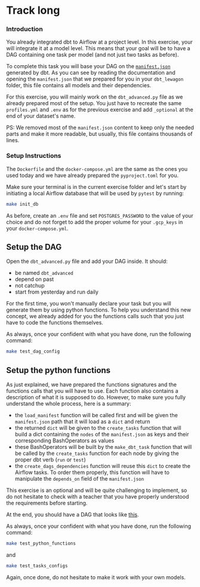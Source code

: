 # Track long

### Introduction

You already integrated dbt to Airflow at a project level. In this exercise, your will integrate it at a model level. This means that your goal will be to have a DAG containing one task per model (and not just two tasks as before).

To complete this task you will base your DAG on the [`manifest.json`](https://docs.getdbt.com/reference/artifacts/manifest-json) generated by dbt. As you can see by reading the documentation and opening the `manifest.json` that we prepared for you in your `dbt_lewagon` folder, this file contains all models and their dependencies.

For this exercise, you will mainly work on the `dbt_advanced.py` file as we already prepared most of the setup. You just have to recreate the same `profiles.yml` and `.env` as for the previous exercise and add `_optional` at the end of your dataset's name.

PS: We removed most of the `manifest.json` content to keep only the needed parts and make it more readable, but usually, this file contains thousands of lines.

### Setup Instructions

The `Dockerfile` and the `docker-compose.yml` are the same as the ones you used today and we have already prepared the `pyproject.toml` for you.

Make sure your terminal is in the current exercise folder and let's start by initiating a local Airflow database that will be used by `pytest` by running:

```bash
make init_db
```

As before, create an `.env` file and set `POSTGRES_PASSWORD` to the value of your choice and do not forget to add the proper volume for your `.gcp_keys` in your `docker-compose.yml`.

## Setup the DAG

Open the `dbt_advanced.py` file and add your DAG inside. It should:
- be named `dbt_advanced`
- depend on past
- not catchup
- start from yesterday and run daily

For the first time, you won't manually declare your task but you will generate them by using python functions. To help you understand this new concept, we already added for you the functions calls such that you just have to code the functions themselves.

As always, once your confident with what you have done, run the following command:

```bash
make test_dag_config
```

## Setup the python functions

As just explained, we have prepared the functions signatures and the functions calls that you will have to use. Each function also contains a description of what it is supposed to do. However, to make sure you fully understand the whole process, here is a summary:
- the `load_manifest` function will be called first and will be given the `manifest.json` path that it will load as a `dict` and return
- the returned `dict` will be given to the `create_tasks` function that will build a dict containing the `nodes` of the `manifest.json` as keys and their corresponding BashOperators as values
- these BashOperators will be built by the `make_dbt_task` function that will be called by the `create_tasks` function for each node by giving the proper dbt verb (`run` or `test`)
- the `create_dags_dependencies` function will reuse this `dict` to create the Airflow tasks. To order them properly, this function will have to manipulate the `depends_on` field of the `manifest.json`

This exercise is an optional and will be quite challenging to implement, so do not hesitate to check with a teacher that you have properly understood the requirements before starting.

At the end, you should have a DAG that looks like [this](https://wagon-public-datasets.s3.amazonaws.com/data-engineering/W2D3/dbt_dag.png).

As always, once your confident with what you have done, run the following command:

```bash
make test_python_functions
```

and

```bash
make test_tasks_configs
```

Again, once done, do not hesitate to make it work with your own models.
